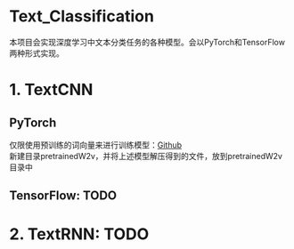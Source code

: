 # Text_Classification
本项目会实现深度学习中文本分类任务的各种模型。会以PyTorch和TensorFlow两种形式实现。

# 1. TextCNN
## PyTorch
仅限使用预训练的词向量来进行训练模型：[Github](https://github.com/zhanlaoban/NLP_Word2vec_Datasets#100-chinese-word-vectors-%E4%B8%8A%E7%99%BE%E7%A7%8D%E9%A2%84%E8%AE%AD%E7%BB%83%E4%B8%AD%E6%96%87%E8%AF%8D%E5%90%91%E9%87%8F)  
新建目录pretrainedW2v，并将上述模型解压得到的文件，放到pretrainedW2v目录中

## TensorFlow: TODO

# 2. TextRNN: TODO
